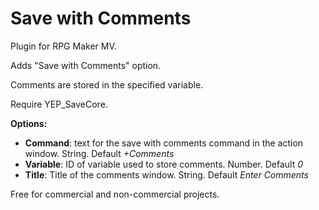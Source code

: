 # Save with Comments
Plugin for RPG Maker MV.

Adds "Save with Comments" option.

Comments are stored in the specified variable.

Require YEP_SaveCore.

**Options:**
- **Command**: text for the save with comments command in the action window. String. Default *+Comments*
- **Variable**: ID of variable used to store comments. Number. Default *0*
- **Title**: Title of the comments window. String. Default *Enter Comments*

Free for commercial and non-commercial projects.